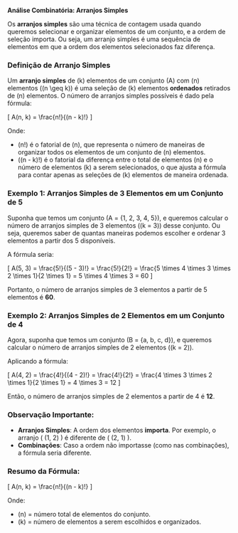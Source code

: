 **Análise Combinatória: Arranjos Simples**

Os **arranjos simples** são uma técnica de contagem usada quando queremos selecionar e organizar elementos de um conjunto, e a ordem de seleção importa. Ou seja, um arranjo simples é uma sequência de elementos em que a ordem dos elementos selecionados faz diferença.

### Definição de Arranjo Simples
Um **arranjo simples** de \(k\) elementos de um conjunto \(A\) com \(n\) elementos (\(n \geq k\)) é uma seleção de \(k\) elementos **ordenados** retirados de \(n\) elementos. O número de arranjos simples possíveis é dado pela fórmula:

\[
A(n, k) = \frac{n!}{(n - k)!}
\]

Onde:
- \(n!\) é o fatorial de \(n\), que representa o número de maneiras de organizar todos os elementos de um conjunto de \(n\) elementos.
- \((n - k)!\) é o fatorial da diferença entre o total de elementos \(n\) e o número de elementos \(k\) a serem selecionados, o que ajusta a fórmula para contar apenas as seleções de \(k\) elementos de maneira ordenada.

### Exemplo 1: Arranjos Simples de 3 Elementos em um Conjunto de 5

Suponha que temos um conjunto \(A = \{1, 2, 3, 4, 5\}\), e queremos calcular o número de arranjos simples de 3 elementos (\(k = 3\)) desse conjunto. Ou seja, queremos saber de quantas maneiras podemos escolher e ordenar 3 elementos a partir dos 5 disponíveis.

A fórmula seria:

\[
A(5, 3) = \frac{5!}{(5 - 3)!} = \frac{5!}{2!} = \frac{5 \times 4 \times 3 \times 2 \times 1}{2 \times 1} = 5 \times 4 \times 3 = 60
\]

Portanto, o número de arranjos simples de 3 elementos a partir de 5 elementos é **60**.

### Exemplo 2: Arranjos Simples de 2 Elementos em um Conjunto de 4

Agora, suponha que temos um conjunto \(B = \{a, b, c, d\}\), e queremos calcular o número de arranjos simples de 2 elementos (\(k = 2\)).

Aplicando a fórmula:

\[
A(4, 2) = \frac{4!}{(4 - 2)!} = \frac{4!}{2!} = \frac{4 \times 3 \times 2 \times 1}{2 \times 1} = 4 \times 3 = 12
\]

Então, o número de arranjos simples de 2 elementos a partir de 4 é **12**.

### Observação Importante:
- **Arranjos Simples**: A ordem dos elementos **importa**. Por exemplo, o arranjo \( (1, 2) \) é diferente de \( (2, 1) \).
- **Combinações**: Caso a ordem não importasse (como nas combinações), a fórmula seria diferente.

### Resumo da Fórmula:
\[
A(n, k) = \frac{n!}{(n - k)!}
\]

Onde:
- \(n\) = número total de elementos do conjunto.
- \(k\) = número de elementos a serem escolhidos e organizados.


